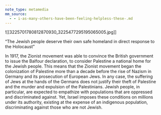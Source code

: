 ```yaml
---
note_type: metamedia
mm_source:
  - - i-as-many-others-have-been-feeling-helpless-these-.md
---
```


![[3225701780812870930_3225477295195065005.jpg]]

“The Jewish people deserve their own
safe homeland in direct response to the
Holocaust”

In 1917, the Zionist movement was able to convince
the British government to issue the Balfour
declaration, to consider Palestine a national home
for the Jewish people. This means that the Zionist
movement began the colonization of Palestine more
than a decade before the rise of Nazism in Germany
and its prosecution of European Jews. In any case,
the suffering of Jews at the hands of the Germans
does not justify their theft of Palestine and the
murder and expulsion of the Palestinians. Jewish
people, in particular, are expected to empathize with
populations that are oppressed and discriminated
against. Yet, Israel imposes these conditions on
millions under its authority, existing at the expense
of an indigenous population, discriminating against
those who are not Jewish.

